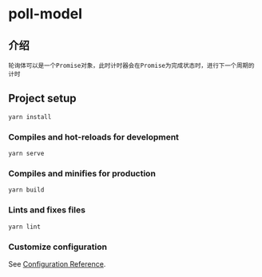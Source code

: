 # poll-model

## 介绍
```
轮询体可以是一个Promise对象，此时计时器会在Promise为完成状态时，进行下一个周期的计时
```


## Project setup
```
yarn install
```

### Compiles and hot-reloads for development
```
yarn serve
```

### Compiles and minifies for production
```
yarn build
```

### Lints and fixes files
```
yarn lint
```

### Customize configuration
See [Configuration Reference](https://cli.vuejs.org/config/).
